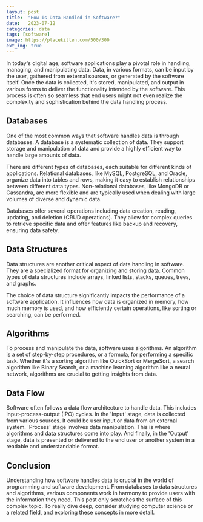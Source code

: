 ```yaml
---
layout: post
title:  "How Is Data Handled in Software?"
date:   2023-07-12
categories: data
tags: [software]
image: https://placekitten.com/500/300
ext_img: true
---
```


In today's digital age, software applications play a pivotal role in handling, managing, and manipulating data. Data, in various formats, can be input by the user, gathered from external sources, or generated by the software itself. Once the data is collected, it's stored, manipulated, and output in various forms to deliver the functionality intended by the software. This process is often so seamless that end users might not even realize the complexity and sophistication behind the data handling process.

## Databases

One of the most common ways that software handles data is through databases. A database is a systematic collection of data. They support storage and manipulation of data and provide a highly efficient way to handle large amounts of data. 

There are different types of databases, each suitable for different kinds of applications. Relational databases, like MySQL, PostgreSQL, and Oracle, organize data into tables and rows, making it easy to establish relationships between different data types. Non-relational databases, like MongoDB or Cassandra, are more flexible and are typically used when dealing with large volumes of diverse and dynamic data.

Databases offer several operations including data creation, reading, updating, and deletion (CRUD operations). They allow for complex queries to retrieve specific data and offer features like backup and recovery, ensuring data safety.

## Data Structures

Data structures are another critical aspect of data handling in software. They are a specialized format for organizing and storing data. Common types of data structures include arrays, linked lists, stacks, queues, trees, and graphs. 

The choice of data structure significantly impacts the performance of a software application. It influences how data is organized in memory, how much memory is used, and how efficiently certain operations, like sorting or searching, can be performed.

## Algorithms

To process and manipulate the data, software uses algorithms. An algorithm is a set of step-by-step procedures, or a formula, for performing a specific task. Whether it's a sorting algorithm like QuickSort or MergeSort, a search algorithm like Binary Search, or a machine learning algorithm like a neural network, algorithms are crucial to getting insights from data.

## Data Flow

Software often follows a data flow architecture to handle data. This includes input-process-output (IPO) cycles. In the 'Input' stage, data is collected from various sources. It could be user input or data from an external system. 'Process' stage involves data manipulation. This is where algorithms and data structures come into play. And finally, in the 'Output' stage, data is presented or delivered to the end user or another system in a readable and understandable format.

## Conclusion

Understanding how software handles data is crucial in the world of programming and software development. From databases to data structures and algorithms, various components work in harmony to provide users with the information they need. This post only scratches the surface of this complex topic. To really dive deep, consider studying computer science or a related field, and exploring these concepts in more detail.